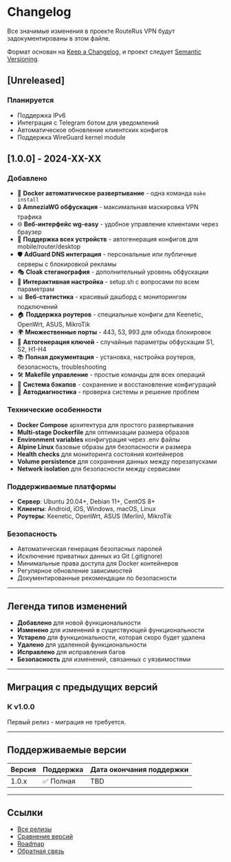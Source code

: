 # Changelog

Все значимые изменения в проекте RouteRus VPN будут задокументированы в этом файле.

Формат основан на [Keep a Changelog](https://keepachangelog.com/ru/1.0.0/),
и проект следует [Semantic Versioning](https://semver.org/lang/ru/).

## [Unreleased]

### Планируется
- Поддержка IPv6
- Интеграция с Telegram ботом для уведомлений
- Автоматическое обновление клиентских конфигов
- Поддержка WireGuard kernel module

## [1.0.0] - 2024-XX-XX

### Добавлено
- 🚀 **Docker автоматическое развертывание** - одна команда `make install`
- 🔒 **AmneziaWG обфускация** - максимальная маскировка VPN трафика
- 🌐 **Веб-интерфейс wg-easy** - удобное управление клиентами через браузер
- 📱 **Поддержка всех устройств** - автогенерация конфигов для mobile/router/desktop
- 🛡️ **AdGuard DNS интеграция** - персональные или публичные серверы с блокировкой рекламы
- 🎭 **Cloak стеганография** - дополнительный уровень обфускации
- 🔧 **Интерактивная настройка** - setup.sh с вопросами по всем параметрам
- 📊 **Веб-статистика** - красивый дашборд с мониторингом подключений
- 🏠 **Поддержка роутеров** - специальные конфиги для Keenetic, OpenWrt, ASUS, MikroTik
- 🌍 **Множественные порты** - 443, 53, 993 для обхода блокировок
- 🔐 **Автогенерация ключей** - случайные параметры обфускации S1, S2, H1-H4
- 📚 **Полная документация** - установка, настройка роутеров, безопасность, troubleshooting
- 🛠️ **Makefile управление** - простые команды для всех операций
- 🔄 **Система бэкапов** - сохранение и восстановление конфигураций
- 🐛 **Автодиагностика** - проверка системы и решение проблем

### Технические особенности
- **Docker Compose** архитектура для простого развертывания
- **Multi-stage Dockerfile** для оптимизации размера образов
- **Environment variables** конфигурация через .env файлы
- **Alpine Linux** базовые образы для безопасности и размера
- **Health checks** для мониторинга состояния контейнеров
- **Volume persistence** для сохранения данных между перезапусками
- **Network isolation** для безопасности между сервисами

### Поддерживаемые платформы
- **Сервер**: Ubuntu 20.04+, Debian 11+, CentOS 8+
- **Клиенты**: Android, iOS, Windows, macOS, Linux
- **Роутеры**: Keenetic, OpenWrt, ASUS (Merlin), MikroTik

### Безопасность
- Автоматическая генерация безопасных паролей
- Исключение приватных данных из Git (.gitignore)
- Минимальные права доступа для Docker контейнеров
- Регулярное обновление зависимостей
- Документированные рекомендации по безопасности

---

## Легенда типов изменений

- **Добавлено** для новой функциональности
- **Изменено** для изменений в существующей функциональности
- **Устарело** для функциональности, которая скоро будет удалена
- **Удалено** для удаленной функциональности
- **Исправлено** для исправления багов
- **Безопасность** для изменений, связанных с уязвимостями

---

## Миграция с предыдущих версий

### К v1.0.0
Первый релиз - миграция не требуется.

---

## Поддерживаемые версии

| Версия | Поддержка | Дата окончания поддержки |
|--------|-----------|-------------------------|
| 1.0.x  | ✅ Полная | TBD |

---

## Ссылки
- [Все релизы](https://github.com/yourusername/routerus-vpn/releases)
- [Сравнение версий](https://github.com/yourusername/routerus-vpn/compare)
- [Roadmap](https://github.com/yourusername/routerus-vpn/projects)
- [Обратная связь](https://github.com/yourusername/routerus-vpn/discussions)
